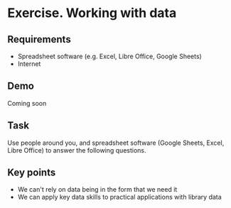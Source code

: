 Exercise. Working with data
===========================

Requirements
------------

- Spreadsheet software (e.g. Excel, Libre Office, Google Sheets)
- Internet

Demo
----

Coming soon

Task
----

Use people around you, and spreadsheet software (Google Sheets, Excel, Libre Office) to answer the following questions.


Key points
----------

- We can't rely on data being in the form that we need it
- We can apply key data skills to practical applications with library data
